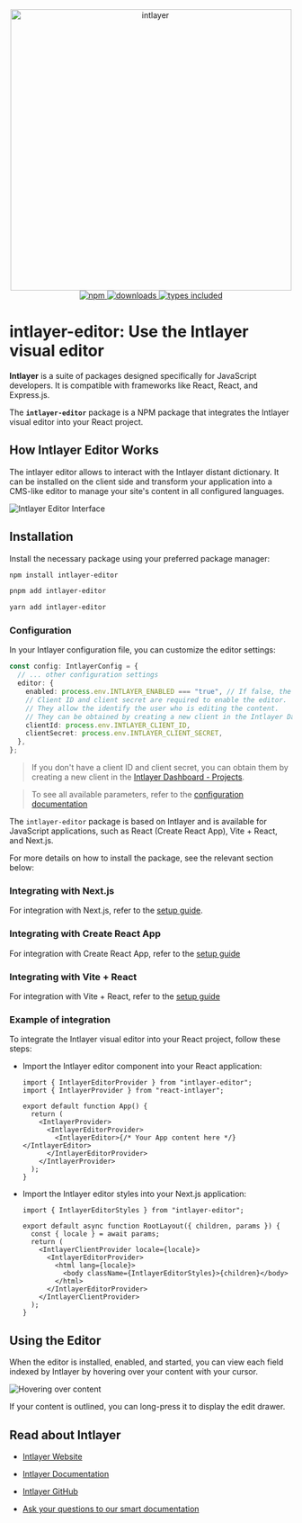 <div align="center">
  <a href="https://www.npmjs.com/package/express-intlayer">
    <img src="https://raw.githubusercontent.com/aymericzip/intlayer/572ae9c9acafb74307b81530c1931a8e98990aef/docs/assets/logo.png" width="500" alt="intlayer" />
  </a>
</div>

<div align="center">
  <a href="https://www.npmjs.com/package/express-intlayer">
    <img alt="npm" src="https://img.shields.io/npm/v/intlayer.svg?labelColor=49516F&color=8994BC" />
  </a>
  <a href="https://npmjs.org/package/express-intlayer">
    <img alt="downloads" src="https://badgen.net/npm/dm/express-intlayer?labelColor=49516F&color=8994BC" />
  </a>
  <a href="https://npmjs.org/package/express-intlayer">
    <img alt="types included" src="https://badgen.net/npm/types/express-intlayer?labelColor=49516F&color=8994BC" 
  />
  </a>
</div>

# intlayer-editor: Use the Intlayer visual editor

**Intlayer** is a suite of packages designed specifically for JavaScript developers. It is compatible with frameworks like React, React, and Express.js.

The **`intlayer-editor`** package is a NPM package that integrates the Intlayer visual editor into your React project.

## How Intlayer Editor Works

The intlayer editor allows to interact with the Intlayer distant dictionary. It can be installed on the client side and transform your application into a CMS-like editor to manage your site's content in all configured languages.

![Intlayer Editor Interface](https://github.com/aymericzip/intlayer/blob/main/docs/assets/intlayer_editor_ui.png)

## Installation

Install the necessary package using your preferred package manager:

```bash packageManager="npm"
npm install intlayer-editor
```

```bash packageManager="pnpm"
pnpm add intlayer-editor
```

```bash packageManager="yarn"
yarn add intlayer-editor
```

### Configuration

In your Intlayer configuration file, you can customize the editor settings:

```typescript
const config: IntlayerConfig = {
  // ... other configuration settings
  editor: {
    enabled: process.env.INTLAYER_ENABLED === "true", // If false, the editor is inactive and cannot be accessed.
    // Client ID and client secret are required to enable the editor.
    // They allow the identify the user who is editing the content.
    // They can be obtained by creating a new client in the Intlayer Dashboard - Projects (https://intlayer.org/dashboard/projects).
    clientId: process.env.INTLAYER_CLIENT_ID,
    clientSecret: process.env.INTLAYER_CLIENT_SECRET,
  },
};
```

> If you don't have a client ID and client secret, you can obtain them by creating a new client in the [Intlayer Dashboard - Projects](https://intlayer.org/dashboard/projects).

> To see all available parameters, refer to the [configuration documentation](https://github.com/aymericzip/intlayer/blob/main/docs/en/configuration.md)

The `intlayer-editor` package is based on Intlayer and is available for JavaScript applications, such as React (Create React App), Vite + React, and Next.js.

For more details on how to install the package, see the relevant section below:

### Integrating with Next.js

For integration with Next.js, refer to the [setup guide](https://github.com/aymericzip/intlayer/blob/main/docs/en/intlayer_with_nextjs_15.md).

### Integrating with Create React App

For integration with Create React App, refer to the [setup guide](https://github.com/aymericzip/intlayer/blob/main/docs/en/intlayer_with_create_react_app.md)

### Integrating with Vite + React

For integration with Vite + React, refer to the [setup guide](https://github.com/aymericzip/intlayer/blob/main/docs/en/intlayer_with_vite+react.md)

### Example of integration

To integrate the Intlayer visual editor into your React project, follow these steps:

- Import the Intlayer editor component into your React application:

  ```tsx fileName="src/App.jsx"
  import { IntlayerEditorProvider } from "intlayer-editor";
  import { IntlayerProvider } from "react-intlayer";

  export default function App() {
    return (
      <IntlayerProvider>
        <IntlayerEditorProvider>
          <IntlayerEditor>{/* Your App content here */}</IntlayerEditor>
        </IntlayerEditorProvider>
      </IntlayerProvider>
    );
  }
  ```

- Import the Intlayer editor styles into your Next.js application:

  ```tsx fileName="src/app/[locale]/layout.jsx"
  import { IntlayerEditorStyles } from "intlayer-editor";

  export default async function RootLayout({ children, params }) {
    const { locale } = await params;
    return (
      <IntlayerClientProvider locale={locale}>
        <IntlayerEditorProvider>
          <html lang={locale}>
            <body className={IntlayerEditorStyles}>{children}</body>
          </html>
        </IntlayerEditorProvider>
      </IntlayerClientProvider>
    );
  }
  ```

## Using the Editor

When the editor is installed, enabled, and started, you can view each field indexed by Intlayer by hovering over your content with your cursor.

![Hovering over content](https://github.com/aymericzip/intlayer/blob/main/docs/assets/intlayer_editor_hover_content.png)

If your content is outlined, you can long-press it to display the edit drawer.

## Read about Intlayer

- [Intlayer Website](https://intlayer.org)
- [Intlayer Documentation](https://intlayer.org/docs)
- [Intlayer GitHub](https://github.com/aymericzip/intlayer)

- [Ask your questions to our smart documentation](https://intlayer.org/docs/chat)
